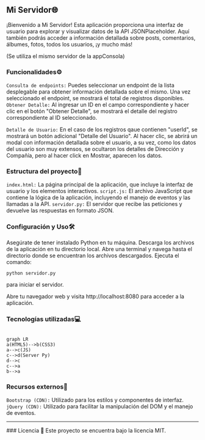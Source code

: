 ## Mi Servidor🌐
¡Bienvenido a Mi Servidor! Esta aplicación proporciona una interfaz de usuario para explorar y visualizar datos de la API JSONPlaceholder. Aquí también podrás acceder a información detallada sobre posts, comentarios, álbumes, fotos, todos los usuarios, ¡y mucho más!

(Se utiliza el mismo servidor de la appConsola)

### Funcionalidades⚙️
`Consulta de endpoints:` Puedes seleccionar un endpoint de la lista desplegable para obtener información detallada sobre el mismo. Una vez seleccionado el endpoint, se mostrará el total de registros disponibles.
`Obtener Detalle:` Al ingresar un ID en el campo correspondiente y hacer clic en el botón "Obtener Detalle", se mostrará el detalle del registro correspondiente al ID seleccionado.

`Detalle de Usuario:` En el caso de los registros qaue contienen "userId", se mostrará un botón adicional "Detalle del Usuario". Al hacer clic, se abrirá un modal con información detallada sobre el usuario, a su vez, como los datos del usuario son muy extensos, se ocultaron los detalles de Dirección y Compañía, pero al hacer click en Mostrar, aparecen los datos.
<br>
### Estructura del proyecto📂
`index.html:` La página principal de la aplicación, que incluye la interfaz de usuario y los elementos interactivos.
`script.js:` El archivo JavaScript que contiene la lógica de la aplicación, incluyendo el manejo de eventos y las llamadas a la API.
`servidor.py:` El servidor que recibe las peticiones y devuelve las respuestas en formato JSON.

### Configuración y Uso🛠️
Asegúrate de tener instalado Python en tu máquina.
Descarga los archivos de la aplicación en tu directorio local.
Abre una terminal y navega hasta el directorio donde se encuentran los archivos descargados.
Ejecuta el comando:

    python servidor.py

para iniciar el servidor.

Abre tu navegador web y visita http://localhost:8080 para acceder a la aplicación.

### Tecnologías utilizadas💻



```mermaid

graph LR
a(HTML5)-->b(CSS3)
a-->c(JS)
c-->d(Server Py)
d-->c
c-->a
b-->a

```


### Recursos externos🔗
`Bootstrap (CDN):` Utilizado para los estilos y componentes de interfaz.
`jQuery (CDN):` Utilizado para facilitar la manipulación del DOM y el manejo de eventos.

<hr>
### Licencia 📄
Este proyecto se encuentra bajo la licencia MIT.
